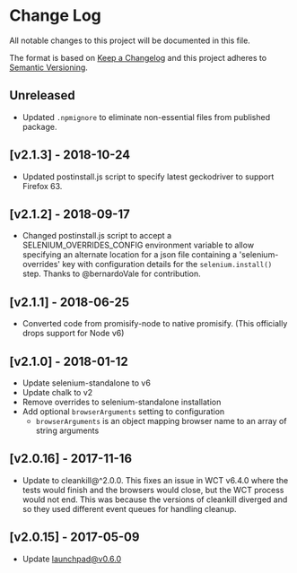 # Change Log

All notable changes to this project will be documented in this file.

The format is based on [Keep a Changelog](http://keepachangelog.com/)
and this project adheres to [Semantic Versioning](http://semver.org/).

## Unreleased
- Updated `.npmignore` to eliminate non-essential files from published package.
<!-- Add unreleased changes here. -->

## [v2.1.3] - 2018-10-24
- Updated postinstall.js script to specify latest geckodriver to support Firefox 63.

## [v2.1.2] - 2018-09-17
- Changed postinstall.js script to accept a SELENIUM_OVERRIDES_CONFIG environment variable to allow specifying an alternate location for a json file containing a 'selenium-overrides' key with configuration details for the `selenium.install()` step.  Thanks to @bernardoVale for contribution.

## [v2.1.1] - 2018-06-25
- Converted code from promisify-node to native promisify. (This officially drops support for Node v6)

## [v2.1.0] - 2018-01-12
- Update selenium-standalone to v6
- Update chalk to v2
- Remove overrides to selenium-standalone installation
- Add optional `browserArguments` setting to configuration
  - `browserArguments` is an object mapping browser name to an array of string arguments

## [v2.0.16] - 2017-11-16
- Update to cleankill@^2.0.0. This fixes an issue in WCT v6.4.0 where the tests would finish and the browsers would close, but the WCT process would not end. This was because the versions of cleankill diverged and so they used different event queues for handling cleanup.

## [v2.0.15] - 2017-05-09

- Update launchpad@v0.6.0


